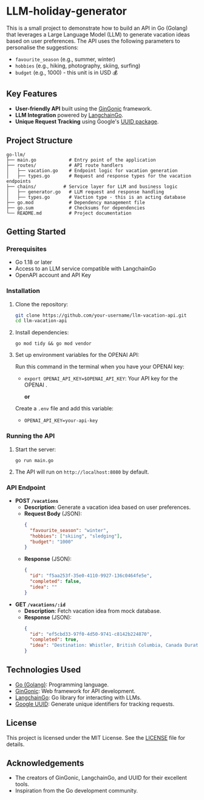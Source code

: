 # LLM-holiday-generator

This is a small project to demonstrate how to build an API in Go (Golang) that leverages a Large Language Model (LLM) to generate vacation ideas based on user preferences. The API uses the following parameters to personalise the suggestions:

- `favourite_season` (e.g., summer, winter)
- `hobbies` (e.g., hiking, photography, skiing, surfing)
- `budget` (e.g., 1000) - this unit is in USD 💰

## Key Features

- **User-friendly API** built using the [GinGonic](https://github.com/gin-gonic/gin) framework.
- **LLM Integration** powered by [LangchainGo](https://github.com/langchain-ai/langchaingo).
- **Unique Request Tracking** using Google's [UUID package](https://pkg.go.dev/github.com/google/uuid).

## Project Structure

```
go-llm/
├── main.go            # Entry point of the application
├── routes/            # API route handlers
│   ├── vacation.go    # Endpoint logic for vacation generation
│   ├── types.go       # Request and response types for the vacation endpoints
├── chains/          # Service layer for LLM and business logic
│   ├── generator.go   # LLM request and response handling
│   ├── types.go       # Vaction type - this is an acting database
├── go.mod             # Dependency management file
├── go.sum             # Checksums for dependencies
└── README.md          # Project documentation
```

## Getting Started

### Prerequisites

- Go 1.18 or later
- Access to an LLM service compatible with LangchainGo
- OpenAPI account and API Key

### Installation

1. Clone the repository:

   ```bash
   git clone https://github.com/your-username/llm-vacation-api.git
   cd llm-vacation-api
   ```

2. Install dependencies:

   ```
   go mod tidy && go mod vendor
   ```

3. Set up environment variables for the OPENAI API:

   Run this command in the terminal when you have your OPENAI key:

   - `export OPENAI_API_KEY=$OPENAI_API_KEY`: Your API key for the OPENAI .

     **or**

   Create a `.env` file and add this variable:

   - `OPENAI_API_KEY=your-api-key`

### Running the API

1. Start the server:

   ```
   go run main.go
   ```

2. The API will run on `http://localhost:8080` by default.

### API Endpoint

- **POST `/vacations`**
  - **Description**: Generate a vacation idea based on user preferences.
  - **Request Body** (JSON):
    ```json
    {
      "favourite_season": "winter",
      "hobbies": ["skiing", "sledging"],
      "budget": "1000"
    }
    ```
  - **Response** (JSON):
    ```json
    {
      "id": "f5aa253f-35e0-4110-9927-136c0464fe5e",
      "completed": false,
      "idea": ""
    }
    ```
- **GET `/vacations/:id`**
  - **Description**: Fetch vacation idea from mock database.
  - **Response** (JSON):
    ```json
    {
      "id": "ef5cbd33-97f0-4d50-9741-c8142b224870",
      "completed": true,
      "idea": "Destination: Whistler, British Columbia, Canada Duration: 7 days Day 1: Arrival in Whistler - Check into a cozy ski-in/ski-out lodge in Whistler Village - Explore the village and enjoy a delicious dinner at a local restaurant Day 2-3: Skiing in Whistler Blackcomb..."
    }
    ```

## Technologies Used

- [Go (Golang)](https://golang.org/): Programming language.
- [GinGonic](https://github.com/gin-gonic/gin): Web framework for API development.
- [LangchainGo](https://github.com/langchain-ai/langchaingo): Go library for interacting with LLMs.
- [Google UUID](https://pkg.go.dev/github.com/google/uuid): Generate unique identifiers for tracking requests.

## License

This project is licensed under the MIT License. See the [LICENSE](LICENSE) file for details.

## Acknowledgements

- The creators of GinGonic, LangchainGo, and UUID for their excellent tools.
- Inspiration from the Go development community.
